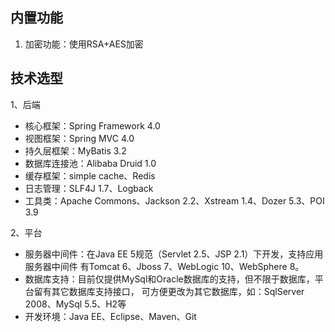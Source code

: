 ## 内置功能
1. 加密功能：使用RSA+AES加密

## 技术选型

1、后端

* 核心框架：Spring Framework 4.0
* 视图框架：Spring MVC 4.0
* 持久层框架：MyBatis 3.2
* 数据库连接池：Alibaba Druid 1.0
* 缓存框架：simple cache、Redis
* 日志管理：SLF4J 1.7、Logback
* 工具类：Apache Commons、Jackson 2.2、Xstream 1.4、Dozer 5.3、POI 3.9

2、平台

* 服务器中间件：在Java EE 5规范（Servlet 2.5、JSP 2.1）下开发，支持应用服务器中间件
有Tomcat 6、Jboss 7、WebLogic 10、WebSphere 8。
* 数据库支持：目前仅提供MySql和Oracle数据库的支持，但不限于数据库，平台留有其它数据库支持接口，
可方便更改为其它数据库，如：SqlServer 2008、MySql 5.5、H2等
* 开发环境：Java EE、Eclipse、Maven、Git